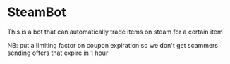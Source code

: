 # SteamBot
This is a bot that can automatically trade items on steam for a certain item

NB: put a limiting factor on coupon expiration so we don't get scammers sending offers that expire in 1 hour
